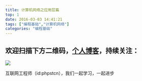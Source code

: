 ```yaml
---
title: 计算机网络之应用层篇
top: 1
date: 2016-03-03 14:41:21
tags: ["编程基础","计算机网络"]
categories: "编程基础"
---
```


## 欢迎扫描下方二维码，[个人博客](https://www.phpst.cn)，持续关注：

![](https://ww1.sinaimg.cn/large/a616b9a4gy1g4xzv954a4j20760763yo.jpg)

互联网工程师（id:phpstcn），我们一起学习，一起进步

